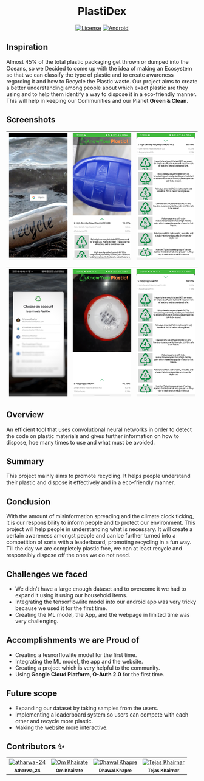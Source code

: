 <div align="center">
<h1 align="center">PlastiDex</h1>

[![License](https://img.shields.io/github/license/atharwa-24/PlastiDex?color=brightgreen&logo=apache)](https://github.com/atharwa-24/Water-Leakage-Detection-System/blob/main/LICENSE)
[![Android](https://img.shields.io/badge/Android-Java-blue)](https://github.com/atharwa-24/Water-Leakage-Detection-System/search?l=c%2B%2B)

</div>

## Inspiration

Almost 45% of the total plastic packaging get thrown or dumped into the Oceans, so we Decided to come up with the idea of making an Ecosystem so that we can classify the type of plastic and to create awareness regarding it and how to Recycle the Plastic waste. Our project aims to create a better understanding among people about which exact plastic are they using and to help them identify a way to dispose it in a eco-friendly manner. This will help in keeping our Communities and our Planet **Green & Clean**.


## Screenshots

| ![SignIn](app/src/main/res/raw/ss.jpg) | ![Scan-classify](app/src/main/res/raw/ss1.jpg) | ![Buttons](app/src/main/res/raw/ss5.jpg) |
| -------------------------------------- | ---------------------------------------------- | ---------------------------------------- |

| ![SignIn](app/src/main/res/raw/ss9.png) | ![Scan-classify](app/src/main/res/raw/ss6.jpg) | ![Buttons](app/src/main/res/raw/ss7.jpg) |
| -------------------------------------- | --------------------------------------------- | --------------------------------------------- |



## Overview

An efficient tool that uses convolutional neural networks in order to detect the
code on plastic materials and gives further information on how to dispose, hoe
many times to use and what must be avoided.


## Summary

This project mainly aims to promote recycling. It helps people understand their
plastic and dispose it effectively and in a eco-friendly manner.


## Conclusion

With the amount of misinformation spreading and the climate clock ticking, it is
our responsibility to inform people and to protect our environment. This project
will help people in understanding what is necessary. It will create a certain
awareness amongst people and can be further turned into a competition of sorts
with a leaderboard, promoting recycling in a fun way. Till the day we are
completely plastic free, we can at least recycle and responsibly dispose off the
ones we do not need.


## Challenges we faced

- We didn't have a large enough dataset and to overcome it we had to expand it using it using our household items.
- Integrating the tensorflowlite model into our android app was very tricky because we used it for the first time.
- Creating the ML model, the App, and the webpage in limited time was very challenging.


## Accomplishments we are Proud of

- Creating a tesnorflowlite model for the first time.
- Integrating the ML model, the app and the website.
- Creating a project which is very helpful to the community.
- Using **Google Cloud Platform, O-Auth 2.0** for the first time.


## Future scope

- Expanding our dataset by taking samples from the users.
- Implementing a leaderboard system so users can compete with each other and recycle more plastic.
- Making the website more interactive.


## Contributors :sparkles:

<table>
<tr>
    <td align="center">
        <a href="https://github.com/atharwa-24">
            <img src="https://avatars0.githubusercontent.com/u/54115798?v=4" width="100;" alt="atharwa-24"/>
            <br />
            <sub><b>Atharwa_24</b></sub>
        </a>
    </td>
    <td align="center">
        <a href="https://github.com/omkhairate">
            <img src="https://avatars.githubusercontent.com/u/72100111?s=400&v=4" width="100;" alt="Om Khairate"/>
            <br />
            <sub><b>Om Khairate</b></sub>
        </a>
    </td>
    <td align="center">
        <a href="https://github.com/DhawalKhapre">
            <img src="https://avatars.githubusercontent.com/u/67652904?s=400&u=cb77aa2cb2a51bd3dce857a81894c90d977f1dfa&v=4" width="100;" alt="Dhawal Khapre"/>
            <br />
            <sub><b>Dhawal Khapre</b></sub>
        </a>
    </td>
    <td align="center">
        <a href="https://github.com/tejas2806">
            <img src="https://avatars.githubusercontent.com/u/65996914?s=460&v=4" width="100;" alt="Tejas Khairnar"/>
            <br />
            <sub><b>Tejas Khairnar</b></sub>
        </a>
    </td>
    </tr>
</table>
